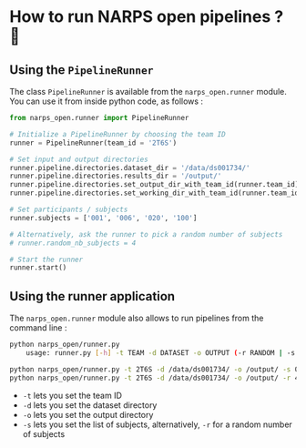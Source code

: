 # How to run NARPS open pipelines ? :running:

## Using the `PipelineRunner`

The class `PipelineRunner` is available from the `narps_open.runner` module. You can use it from inside python code, as follows :

```python
from narps_open.runner import PipelineRunner

# Initialize a PipelineRunner by choosing the team ID
runner = PipelineRunner(team_id = '2T6S')

# Set input and output directories
runner.pipeline.directories.dataset_dir = '/data/ds001734/'
runner.pipeline.directories.results_dir = '/output/'
runner.pipeline.directories.set_output_dir_with_team_id(runner.team_id)
runner.pipeline.directories.set_working_dir_with_team_id(runner.team_id)

# Set participants / subjects
runner.subjects = ['001', '006', '020', '100']

# Alternatively, ask the runner to pick a random number of subjects
# runner.random_nb_subjects = 4

# Start the runner
runner.start()
```

## Using the runner application

The `narps_open.runner` module also allows to run pipelines from the command line :

```bash
python narps_open/runner.py
	usage: runner.py [-h] -t TEAM -d DATASET -o OUTPUT (-r RANDOM | -s SUBJECTS [SUBJECTS ...])

python narps_open/runner.py -t 2T6S -d /data/ds001734/ -o /output/ -s 001 006 020 100
python narps_open/runner.py -t 2T6S -d /data/ds001734/ -o /output/ -r 4
```

* `-t` lets you set the team ID
* `-d` lets you set the dataset directory
* `-o` lets you set the output directory
* `-s` lets you set the list of subjects, alternatively, `-r` for a random number of subjects

